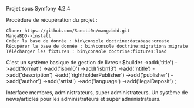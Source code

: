 Projet sous Symfony 4.2.4

Procédure de récupération du projet : 

    Cloner https://github.com/Sancti0n/mangabdd.git
    MangaBDD->install
    Créer la base de donnée : bin\console doctrine:database:create
    Récupérer la base de donnée : bin\console doctrine:migrations:migrate
    Télécharger les fixtures : bin\console doctrine:fixtures:load

C'est un système basique de gestion de livres :
    $builder
        ->add('title')
        ->add('format')
        ->add('isbn10')
        ->add('isbn13')
        ->add('ntitle')
        ->add('description')
        ->add('rightholderPublisher')
        ->add('publisher')
        ->add('author')
        ->add('artist')
        ->add('language')
        ->add('legalDeposit')
    ;

Interface membres, administrateurs, super administrateurs.
Un système de news/articles pour les administrateurs et super administrateurs.